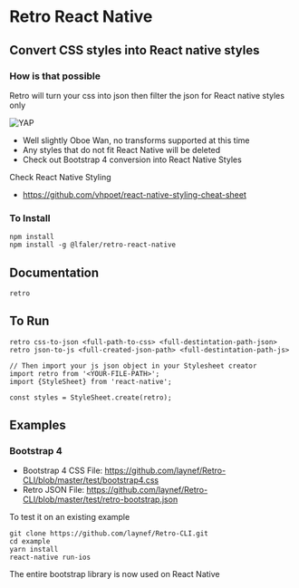 # Retro React Native

## Convert CSS styles into React native styles

### How is that possible

Retro will turn your css into json then filter the json for React native styles only

![YAP](https://i.kym-cdn.com/entries/icons/original/000/023/967/obiwan.jpg)

- Well slightly Oboe Wan, no transforms supported at this time
- Any styles that do not fit React Native will be deleted
- Check out Bootstrap 4 conversion into React Native Styles

Check React Native Styling
- https://github.com/vhpoet/react-native-styling-cheat-sheet

### To Install
```
npm install
npm install -g @lfaler/retro-react-native
```

## Documentation
```
retro
```

## To Run
```
retro css-to-json <full-path-to-css> <full-destintation-path-json>
retro json-to-js <full-created-json-path> <full-destintation-path-js>

// Then import your js json object in your Stylesheet creator
import retro from '<YOUR-FILE-PATH>';
import {StyleSheet} from 'react-native';

const styles = StyleSheet.create(retro);

```

## Examples

### Bootstrap 4

- Bootstrap 4 CSS File: https://github.com/laynef/Retro-CLI/blob/master/test/bootstrap4.css
- Retro JSON File: https://github.com/laynef/Retro-CLI/blob/master/test/retro-bootstrap.json

To test it on an existing example
```
git clone https://github.com/laynef/Retro-CLI.git
cd example
yarn install
react-native run-ios
```

The entire bootstrap library is now used on React Native